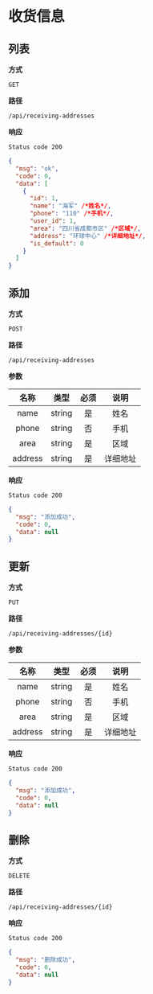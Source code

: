 # 收货信息

## 列表

**方式**

`GET`

**路径**

`/api/receiving-addresses`

**响应**

`Status code 200`

```json
{
  "msg": "ok",
  "code": 0,
  "data": [
    {
      "id": 1,
      "name": "海军" /*姓名*/,
      "phone": "110" /*手机*/,
      "user_id": 1,
      "area": "四川省成都市区" /*区域*/,
      "address": "环球中心" /*详细地址*/,
      "is_default": 0
    }
  ]
}
```

## 添加

**方式**

`POST`

**路径**

`/api/receiving-addresses`

**参数**

|  名称   |  类型  | 必须 |   说明   |
| :-----: | :----: | :--: | :------: |
|  name   | string |  是  |   姓名   |
|  phone  | string |  否  |   手机   |
|  area   | string |  是  |   区域   |
| address | string |  是  | 详细地址 |

**响应**

`Status code 200`

```json
{
  "msg": "添加成功",
  "code": 0,
  "data": null
}
```

## 更新

**方式**

`PUT`

**路径**

`/api/receiving-addresses/{id}`

**参数**

|  名称   |  类型  | 必须 |   说明   |
| :-----: | :----: | :--: | :------: |
|  name   | string |  是  |   姓名   |
|  phone  | string |  否  |   手机   |
|  area   | string |  是  |   区域   |
| address | string |  是  | 详细地址 |

**响应**

`Status code 200`

```json
{
  "msg": "添加成功",
  "code": 0,
  "data": null
}
```

## 删除

**方式**

`DELETE`

**路径**

`/api/receiving-addresses/{id}`

**响应**

`Status code 200`

```json
{
  "msg": "删除成功",
  "code": 0,
  "data": null
}
```
